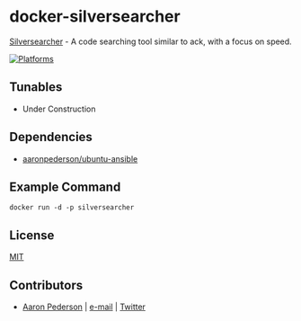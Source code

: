 # docker-silversearcher

[Silversearcher](https://github.com/ggreer/the_silver_searcher) - A code searching tool similar to ack, with a focus on speed.

[![Platforms](http://img.shields.io/badge/platforms-ubuntu-lightgrey.svg?style=flat)](#)

Tunables
--------
* Under Construction

Dependencies
------------
* [aaronpederson/ubuntu-ansible](https://github.com/aaronpederson/docker-ubuntu-ansible)

Example Command
----------------
```
docker run -d -p silversearcher
```

License
-------
[MIT](https://tldrlegal.com/license/mit-license)

Contributors
------------
* [Aaron Pederson](https://aaronpederson.github.io) | [e-mail](mailto:aaronpederson@gmail.com) | [Twitter](https://twitter.com/GunFuSamurai)
